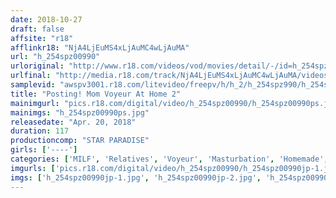 ```yaml
---
date: 2018-10-27
draft: false
affsite: "r18"
afflinkr18: "NjA4LjEuMS4xLjAuMC4wLjAuMA"
url: "h_254spz00990"
urloriginal: "http://www.r18.com/videos/vod/movies/detail/-/id=h_254spz00990"
urlfinal: "http://media.r18.com/track/NjA4LjEuMS4xLjAuMC4wLjAuMA/videos/vod/movies/detail/-/id=h_254spz00990"
samplevid: "awspv3001.r18.com/litevideo/freepv/h/h_2/h_254spz990/h_254spz990_dmb_w.mp4"
title: "Posting! Mom Voyeur At Home 2"
mainimgurl: "pics.r18.com/digital/video/h_254spz00990/h_254spz00990ps.jpg"
mainimgs: "h_254spz00990ps.jpg"
releasedate: "Apr. 20, 2018"
duration: 117
productioncomp: "STAR PARADISE"
girls: ['----']
categories: ['MILF', 'Relatives', 'Voyeur', 'Masturbation', 'Homemade', 'Hi-Def']
imgurls: ['pics.r18.com/digital/video/h_254spz00990/h_254spz00990jp-1.jpg', 'pics.r18.com/digital/video/h_254spz00990/h_254spz00990jp-2.jpg', 'pics.r18.com/digital/video/h_254spz00990/h_254spz00990jp-3.jpg', 'pics.r18.com/digital/video/h_254spz00990/h_254spz00990jp-4.jpg', 'pics.r18.com/digital/video/h_254spz00990/h_254spz00990jp-5.jpg', 'pics.r18.com/digital/video/h_254spz00990/h_254spz00990jp-6.jpg', 'pics.r18.com/digital/video/h_254spz00990/h_254spz00990jp-7.jpg', 'pics.r18.com/digital/video/h_254spz00990/h_254spz00990jp-8.jpg', 'pics.r18.com/digital/video/h_254spz00990/h_254spz00990jp-9.jpg', 'pics.r18.com/digital/video/h_254spz00990/h_254spz00990jp-10.jpg', 'pics.r18.com/digital/video/h_254spz00990/h_254spz00990jp-11.jpg', 'pics.r18.com/digital/video/h_254spz00990/h_254spz00990jp-12.jpg', 'pics.r18.com/digital/video/h_254spz00990/h_254spz00990jp-13.jpg', 'pics.r18.com/digital/video/h_254spz00990/h_254spz00990jp-14.jpg', 'pics.r18.com/digital/video/h_254spz00990/h_254spz00990jp-15.jpg', 'pics.r18.com/digital/video/h_254spz00990/h_254spz00990jp-16.jpg', 'pics.r18.com/digital/video/h_254spz00990/h_254spz00990jp-17.jpg', 'pics.r18.com/digital/video/h_254spz00990/h_254spz00990jp-18.jpg', 'pics.r18.com/digital/video/h_254spz00990/h_254spz00990jp-19.jpg', 'pics.r18.com/digital/video/h_254spz00990/h_254spz00990jp-20.jpg']
imgs: ['h_254spz00990jp-1.jpg', 'h_254spz00990jp-2.jpg', 'h_254spz00990jp-3.jpg', 'h_254spz00990jp-4.jpg', 'h_254spz00990jp-5.jpg', 'h_254spz00990jp-6.jpg', 'h_254spz00990jp-7.jpg', 'h_254spz00990jp-8.jpg', 'h_254spz00990jp-9.jpg', 'h_254spz00990jp-10.jpg', 'h_254spz00990jp-11.jpg', 'h_254spz00990jp-12.jpg', 'h_254spz00990jp-13.jpg', 'h_254spz00990jp-14.jpg', 'h_254spz00990jp-15.jpg', 'h_254spz00990jp-16.jpg', 'h_254spz00990jp-17.jpg', 'h_254spz00990jp-18.jpg', 'h_254spz00990jp-19.jpg', 'h_254spz00990jp-20.jpg']
---
```

